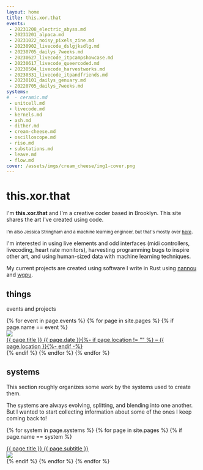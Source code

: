 ```yaml
---
layout: home
title: this.xor.that
events:
 - 20231208_electric_abyss.md
 - 20231201_alpaca.md
 - 20231022_noisy_pixels_zine.md
 - 20230902_livecode_dslgjksdlg.md
 - 20230705_dailys_7weeks.md
 - 20230627_livecode_itpcampshowcase.md
 - 20230617_livecode_queercoded.md
 - 20230504_livecode_harvestworks.md
 - 20230331_livecode_itpandfriends.md
 - 20230101_dailys_genuary.md
 - 20220705_dailys_7weeks.md
systems:
#  - ceramic.md
 - unitcell.md
 - livecode.md
 - kernels.md
 - ash.md
 - dither.md
 - cream-cheese.md
 - oscilloscope.md
 - riso.md
 - substations.md
 - leave.md
 - flow.md
cover: /assets/imgs/cream_cheese/img1-cover.png
---
```


# this.xor.that

I'm **this.xor.that** and I'm a creative coder based in Brooklyn. This site shares the art I've created using code.

<small>I'm also Jessica Stringham and a machine learning engineer, but that's mostly over <a href="https://jessicastringham.net">here</a></small>.

I'm interested in using live elements and odd interfaces (midi controllers, livecoding, heart rate monitors), harvesting programming bugs to inspire other art, and using human-sized data with machine learning techniques.

My current projects are created using software I write in Rust using [nannou](https://nannou.cc) and [wgpu](https://wgpu.rs).


## things

events and projects

<div id="events">
{% for event in page.events %}
  {% for page in site.pages %}
    {% if page.name == event %}
<div class="event">
<div class="event-title">
<a href="{{ page.url }}">
<img src="{{ page.cover }}">
<div class="title">{{ page.title }}
<span class="subtitle">{{ page.date }}{%- if page.location != "" %} – {{ page.location }}{%- endif -%}</span>
</div>
</a>
</div>
</div>
    {% endif %}
  {% endfor %}
{% endfor %}
</div>

## systems

This section roughly organizes some work by the systems used to create them.

The systems are always evolving, splitting, and blending into one another. 
But I wanted to start collecting information about some of the ones I keep coming back to!

{% for system in page.systems %}
  {% for page in site.pages %}
    {% if page.name == system %}
<div class="cover-title">
<a href="{{ page.url }}">
<div class="title">{{ page.title }}
<span class="subtitle">{{ page.subtitle }}</span>
</div>
<img src="{{ page.cover }}">
</a>
</div>
    {% endif %}
  {% endfor %}
{% endfor %}

